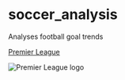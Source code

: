 # soccer_analysis
Analyses football goal trends

[Premier League](https://www.premierleague.com/)

![Premier League logo](https://upload.wikimedia.org/wikipedia/en/thumb/f/f2/Premier_League_Logo.svg/75px-Premier_League_Logo.svg.png)

